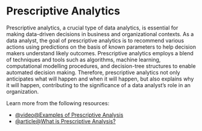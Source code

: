 # Prescriptive Analytics

Prescriptive analytics, a crucial type of data analytics, is essential for making data-driven decisions in business and organizational contexts. As a data analyst, the goal of prescriptive analytics is to recommend various actions using predictions on the basis of known parameters to help decision makers understand likely outcomes. Prescriptive analytics employs a blend of techniques and tools such as algorithms, machine learning, computational modelling procedures, and decision-tree structures to enable automated decision making. Therefore, prescriptive analytics not only anticipates what will happen and when it will happen, but also explains why it will happen, contributing to the significance of a data analyst’s role in an organization.

Learn more from the following resources:

- [@video@Examples of Prescriptive Analysis](https://www.youtube.com/watch?v=NOo8Nc9zG20)
- [@article@What is Prescriptive Analysis?](https://www.investopedia.com/terms/p/prescriptive-analytics.asp)